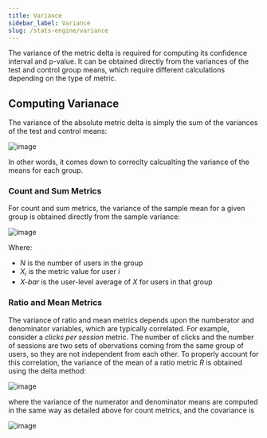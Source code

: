 ```yaml
---
title: Variance 
sidebar_label: Variance
slug: /stats-engine/variance
---
```


The variance of the metric delta is required for computing its confidence interval and p-value.  It can be obtained directly from the variances of the test and control group means, which require different calculations depending on the type of metric.

## Computing Varianace 

The variance of the absolute metric delta is simply the sum of the variances of the test and control means:

![image](https://user-images.githubusercontent.com/90343952/167954255-3a6dca90-defd-44f7-86fb-c1bf33fcad82.png)

In other words, it comes down to correclty calcualting the variance of the means for each group. 

### Count and Sum Metrics

For count and sum metrics, the variance of the sample mean for a given group is obtained directly from the sample variance:

![image](https://user-images.githubusercontent.com/90343952/167955743-1927c90a-dca9-4882-b494-a145c0326946.png)

Where:
* *N* is the number of users in the group
* *X<sub>i</sub>* is the metric value for user *i*
* *X-bar* is the user-level average of *X* for users in that group

### Ratio and Mean Metrics

The variance of ratio and mean metrics depends upon the numberator and denominator variables, which are typically correlated.  For example, consider a *clicks per session* metric. The number of clicks and the number of sessions are two sets of obervations coming from the same group of users, so they are not independent from each other.  To properly account for this correlation, the variance of the mean of a ratio metric *R* is obtained using the delta method:

![image](https://user-images.githubusercontent.com/90343952/167956015-cc3f9fca-2c4d-410c-bff1-3f13dd16d105.png)

where the variance of the numerator and denominator means are computed in the same way as detailed above for count metrics, and the covariance is 

![image](https://user-images.githubusercontent.com/90343952/167956127-c17017ef-07b2-4f76-88c4-00539eec50a7.png)



 


